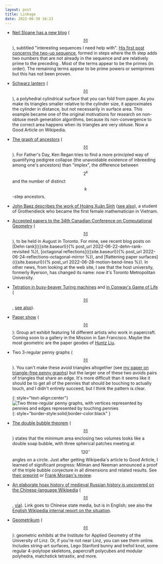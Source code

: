 ```yaml
---
layout: post
title: Linkage
date: 2022-06-30 16:23
---
```

* [Neil Sloane has a new blog](https://njas.blog/) <span style="white-space:nowrap">([$$\mathbb{M}$$](https://mathstodon.xyz/@christianp/108487272201741871)),</span> subtitled "interesting sequences I need help with". [His first post concerns the two-up sequence](https://njas.blog/2022/06/03/the-two-up-sequence-a090252/), formed in steps where the <math>k</math>th step adds two numbers that are not already in the sequence and are relatively prime to the preceding <math>k</math>. Most of the terms appear to be the primes (in order). The remaining terms appear to be prime powers or semiprimes but this has not been proven.

* [Schwarz lantern](https://en.wikipedia.org/wiki/Schwarz_lantern) <span style="white-space:nowrap">([$$\mathbb{M}$$](https://mathstodon.xyz/@11011110/108497292976963088)),</span> a polyhedral cylindrical surface that you can fold from paper. As you make its triangles smaller relative to the cylinder size, it approximates the cylinder in distance, but not necessarily in surface area. This example became one of the original motivations for research on non-obtuse mesh generation algorithms, because its non-convergence to the correct area happens when its triangles are very obtuse. Now a Good Article on Wikipedia.

* [The graph of ancestors](https://rjlipton.wpcomstaging.com/2022/06/19/the-graph-of-ancestors/) <span style="white-space:nowrap">([$$\mathbb{M}$$](https://mathstodon.xyz/@11011110/108507916081000038)).</span>  For Father's Day, Ken Regan tries to find a more principled way of quantifying pedigree collapse (the unavoidable existence of inbreeding among one's ancestors) than "implex", the difference between $$2^k$$ and the number of distinct 
$$k$$-step ancestors.

* [John Baez describes the work of Hoàng Xuân Sính](https://mathstodon.xyz/@johncarlosbaez/108504865028259313) ([see also](https://en.wikipedia.org/wiki/Ho%C3%A0ng_Xu%C3%A2n_S%C3%ADnh)), a student of Grothendieck who became the first female mathematician in Vietnam.

* [Accepted papers to the 34th Canadian Conference on Computational Geometry](https://www.torontomu.ca/canadian-conference-computational-geometry-2022/program/) <span style="white-space:nowrap">([$$\mathbb{M}$$](https://mathstodon.xyz/@11011110/108519879503501792)),</span> to be held in August in Toronto. For mine, see recent blog posts on [Dehn rank]({{site.baseurl}}{% post_url 2022-06-22-dehn-rank-revisited %}), [octagonal reflections]({{site.baseurl}}{% post_url 2022-06-24-reflections-octagonal-mirror %}), and [flattening paper surfaces]({{site.baseurl}}{% post_url 2022-06-28-motion-bend-lines %}). In other news, from looking at the web site, I see that the host university, formerly Ryerson, has changed its name: now it's Toronto Metropolitan University.

* [Tetration in busy-beaver Turing machines](https://www.sligocki.com/2022/06/21/bb-6-2-t15.html) and [in Conway's Game of Life](https://cp4space.hatsya.com/2022/06/23/tetrational-machines/) <span style="white-space:nowrap">([$$\mathbb{M}$$](https://mathstodon.xyz/@11011110/108533292912244512),</span> [see also](https://btm.qva.mybluehost.me/telling-the-tale-of-two-tetrations/)).

* [Paper show](https://www.thisiscolossal.com/2022/06/paper-show-heron-arts/) <span style="white-space:nowrap">([$$\mathbb{M}$$](https://mathstodon.xyz/@11011110/108542378459285958)):</span> Group art exhibit featuring 14 different artists who work in papercraft. Coming soon to a gallery in the Mission in San Francisco. Maybe the most geometric are the paper geodes of [Huntz Liu](https://www.huntzliu.com/).

* Two 3-regular penny graphs <span style="white-space:nowrap">([$$\mathbb{M}$$](https://mathstodon.xyz/@11011110/108546890027577211)).</span> You can't make these avoid triangles altogether (see [my paper on triangle-free penny graphs](https://doi.org/10.7155/jgaa.00463)) but the larger one of these two avoids pairs of triangles that share an edge. It's more difficult than it seems like it should be to get all of the pennies that should be touching to actually touch, and I didn't entirely succeed, but I think the pattern is clear.

  {: style="text-align:center"}
![Two three-regular penny graphs, with vertices represented by pennies and edges represented by touching pennies](https://www.ics.uci.edu/~eppstein/pix/3regpen/3regular-penny-m.jpg){: style="border-style:solid;border-color:black" }

* [The double bubble theorem](https://en.wikipedia.org/wiki/Double_bubble_theorem) <span style="white-space:nowrap">([$$\mathbb{M}$$](https://mathstodon.xyz/@11011110/108551879168137037))</span> states that the minimum area enclosing two volumes looks like a double soap bubble, with three spherical patches meeting at $$120^\circ$$ angles on a circle. Just after getting Wikipedia's article to Good Article, I learned of significant progress: Milman and Neeman announced a proof of the triple bubble conjecture in all dimensions and related results. See [their preprint](https://arxiv.org/abs/2205.09102) or [Frank Morgan's review](https://amathr.org/milman-and-neeman/).

* [An elaborate hoax history of medieval Russian history is uncovered on the Chinese-language Wikipedia](https://www.sixthtone.com/news/1010653/she-spent-a-decade-writing-fake-russian-history.-wikipedia-just-noticed.-) <span style="white-space:nowrap">([$$\mathbb{M}$$](https://mathstodon.xyz/@11011110/108563040999391348),</span> [via](https://news.ycombinator.com/item?id=31915937)). Link goes to Chinese state media, but is in English; see also the [English Wikipedia internal report on the situation](https://en.wikipedia.org/wiki/Wikipedia:Fabricated_articles_and_hoaxes_of_Russia_in_2022).

* [Geometrikum](http://www.ag.jku.at/geometrikum.shtml) <span style="white-space:nowrap">([$$\mathbb{M}$$](https://mathstodon.xyz/@11011110/108568817200153580)):</span> geometric exhibits at the Institute for Applied Geometry of the University of Linz. Or, if you're not near Linz, you can see them online. Includes string-art surfaces, Lego Stanford bunny and trefoil knot, some regular 4-polytope skeletons, papercraft polycubes and modular polyhedra, matchstick tetrastix, and more.